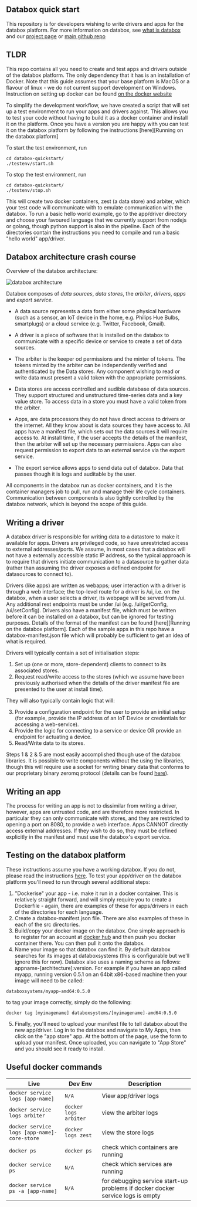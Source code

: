 ## Databox quick start

This repository is for developers wishing to write drivers and apps for the databox platform.  For more information on databox, see [what is databox](https://github.com/me-box/databox/blob/master/documents/what-is-databox.md) and our [project page](http://www.databoxproject.uk/) or [main github repo](https://github.com/me-box/databox)

## TLDR

This repo contains all you need to create and test apps and drivers outside of the databox platform.  The only dependency that it has is an installation of Docker.  Note that this guide assumes that your base platform is MacOS or a flavour of linux - we do not current support development on Windows. Instruction on setting up docker can be found [on the docker website](https://docs.docker.com/install/#supported-platforms)

To simplify the development workflow, we have created a script that will set up a test environment to run your apps and drivers against. This allows you to test your code without having to build it as a docker container and install it on the platform.  Once you have a version you are happy with you can test it on the databox platform by following the instructions [here][Running on the databox platform]

To start the test environment, run
```
cd databox-quickstart/
./testenv/start.sh
```

To stop the test environment, run
```
cd databox-quickstart/
./testenv/stop.sh
```

This will create two docker containers, zest (a data store) and arbiter, which your test code will communicate with to emulate communication with the databox.  To run a basic hello world example, go to the app/driver directory and choose your favoured language that we currently support from nodejs or golang, though python support is also in the pipeline. Each of the directories contain the instructions you need to compile and run a basic "hello world" app/driver.

## Databox architecture crash course

Overview of the databox architecture:

![databox architecture](https://github.com/tlodge/databox-sdk-tutorial/blob/master/images/overview/databoxoverview.svg)

Databox composes of *data sources*, *data stores*, the *arbiter*, *drivers*, *apps* and *export service*.

* A data source represents a data form either some physical hardware (such as a sensor, an IoT device in the home, e.g. Philips Hue Bulbs, smartplugs) or a cloud service (e.g. Twitter, Facebook, Gmail).

* A driver is a piece of software that is installed on the databox to communicate with a specific device or service to create a set of data sources.

* The arbiter is the keeper od permissions and the minter of tokens. The tokens minted by the arbiter can be independently verified and authenticated by the Data stores. Any component wishing to read or write data must present a valid token with the appropriate permissions.

* Data stores are access controlled and audible database of data sources. They support structured and unstructured time-series data and a key value store. To access data in a store you must have a valid token from the arbiter.

* Apps, are data processors they do not have direct access to drivers or the internet. All they know about is data sources they have access to. All apps have a manifest file, which sets out the data sources it will require access to. At install time, if the user accepts the details of the manifest, then the arbiter will set up the necessary permissions. Apps can also request permission to export data to an external service via the export service.

* The export service allows apps to send data out of databox. Data that passes though it is logs and auditable by the user.

All components in the databox run as docker containers, and it is the container managers job to pull, run and manage their life cycle  containers. Communication between components is also tightly controlled by the databox network, which is beyond the scope of this guide.

## Writing a driver

A databox driver is responsible for writing data to a datastore to make it available for apps.  Drivers are privileged code, so have unrestricted access to external addresses/ports.  We assume, in most cases that a databox will not have a externally accessible static IP address, so the typical approach is to require that drivers initiate communication to a datasource to gather data (rather than assuming the driver exposes a defined endpoint for datasources to connect to).

Drivers (like apps) are written as webapps; user interaction with a driver is through a web interface; the top-level route for a driver is /ui, i.e. on the databox, when a user selects a driver, its webpage will be served from /ui.  Any additional rest endpoints must be under /ui (e.g. /ui/getConfig, /ui/setConfig).  Drivers also have a manifest file, which must be written before it can be installed on a databox, but can be ignored for testing purposes. Details of the format of the manifest can be found [here][Running on the databox platform].  Each of the sample apps in this repo have a databox-manifest.json file which will probably be sufficient to get an idea of what is required.

Drivers will typically contain a set of initialisation steps:

1. Set up (one or more, store-dependent) clients to connect to its associated stores.
2. Request read/write access to the stores (which we assume have been previously authorised when the details of the driver manifest file are presented to the user at install time).

They will also typically contain logic that will:

3.  Provide a configuration endpoint for the user to provide an initial setup (for example, provide the IP address of an IoT Device or credentials for accessing a web-service).
4.  Provide the logic for connecting to a service or device OR provide an endpoint for actuating a device.
5.  Read/Write data to its stores.

Steps 1 & 2 & 5 are most easily accomplished though use of the databox libraries.  It is possible to write components without the using the libraries, though this will require use a socket for writing binary data that conforms to our proprietary binary zeromq protocol (details can be found [here](https://me-box.github.io/zestdb/)).

## Writing an app

The process for writing an app is not to dissimilar from writing a driver, however, apps are untrusted code, and are therefore more restricted.  In particular they can only communicate with stores, and they are restricted to opening a port on 8080, to provide a web interface. Apps CANNOT directly access external addresses.  If they wish to do so, they must be defined explicitly in the manifest and must use the databox's export service.

## Testing on the databox platform

These instructions assume you have a working databox.  If you do not, please read the instructions [here](https://github.com/me-box/databox). To test your app/driver on the databox platform you'll need to run through several additional steps:

1. "Dockerise" your app - i.e. make it run in a docker container.  This is relatively straight forward, and will simply require you to create a Dockerfile - again, there are examples of these for apps/drivers in each of the directories for each language.
2. Create a databox-manifest.json file.  There are also examples of these in each of the src directories.
3. Build/copy your docker image on the databox.  One simple approach is to register for an account at [docker hub](https://hub.docker.com/) and then push you docker container there.  You can then pull it onto the databox.
4. Name your image so that databox can find it.  By default databox searches for its images at databoxsystems (this is configurable but we'll ignore this for now).  Databox also uses a naming scheme as follows: appname-[architecture]:version. For example if you have an app called myapp, running version 0.5.1 on an 64bit x86-based machine then your image will need to be called:

```
databoxsystems/myapp-amd64:0.5.0
```

to tag your image correctly, simply do the following:

```
docker tag [myimagename] databoxsystems/[myimagename]-amd64:0.5.0
```

5.  Finally, you'll need to upload your manifest file to tell databox about the new app/driver.  Log in to the databox and navigate to My Apps, then click on the "app store" app.  At the bottom of the page, use the form to upload your manifest.  Once uploaded, you can navigate to "App Store" and you should see it ready to install.

## Useful docker commands

| Live | Dev Env | Description |
| --- | --- | --- |
| `docker service logs [app-name] ` | `N/A` | View app/driver logs |
| `docker service logs arbiter` | `docker logs arbiter` | view the arbiter logs|
| `docker service logs [app-name]-core-store` | `docker logs zest` | view the store logs|
| `docker ps` | `docker ps` | check which containers are running|
| `docker service ps` | `N/A` | check which services are running|
| `docker service ps -a [app-name] ` | `N/A` | for debugging service start-up problems if docker docker service logs is empty|